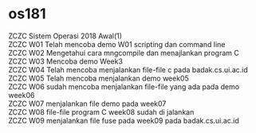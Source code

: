 # os181
ZCZC Sistem Operasi 2018 Awal(1)  
ZCZC W01 Telah mencoba demo W01 scripting dan command line  
ZCZC W02 Mengetahui cara mngcompile dan menajlankan program C  
ZCZC W03 Mencoba demo Week3  
ZCZC W04 Telah mencoba menjalankan file-file c pada badak.cs.ui.ac.id  
ZCZC W05 Telah mencoba menjalankan demo week05  
ZCZC W06 sudah mencoba menjalankan file-file yang ada pada demo week06  
ZCZC W07 menjalankan file demo pada week07  
ZCZC W08 file-file program C week08 sudah di jalankan  
ZCZC W09 menjalankan file fuse pada week09 pada badak.cs.ui.ac.id  
